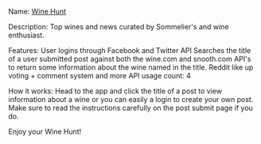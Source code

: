 Name: [Wine Hunt](http://winehunt.meteor.com)

Description: Top wines and news curated by Sommelier's and wine enthusiast.

Features:
User logins through Facebook and Twitter API 
Searches the title of a user submitted post against both the wine.com and snooth.com API's to return some information about the wine named in the title. 
Reddit like up voting + comment system and more 
API usage count: 4

How it works: Head to the app and click the title of a post to view information about a wine or you can easily a login to create your own post. Make sure to read the instructions carefully on the post submit page if you do.


Enjoy your Wine Hunt!